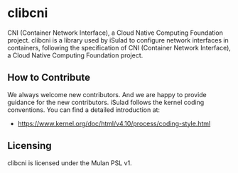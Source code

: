 # clibcni

CNI (Container Network Interface), a Cloud Native Computing Foundation project.
clibcni is a library used by iSulad to configure network interfaces in containers, following
the specification of CNI (Container Network Interface), a Cloud Native Computing Foundation project.

## How to Contribute

We always welcome new contributors. And we are happy to provide guidance for the new contributors.
iSulad follows the kernel coding conventions. You can find a detailed introduction at:

- https://www.kernel.org/doc/html/v4.10/process/coding-style.html

## Licensing

clibcni is licensed under the Mulan PSL v1.
